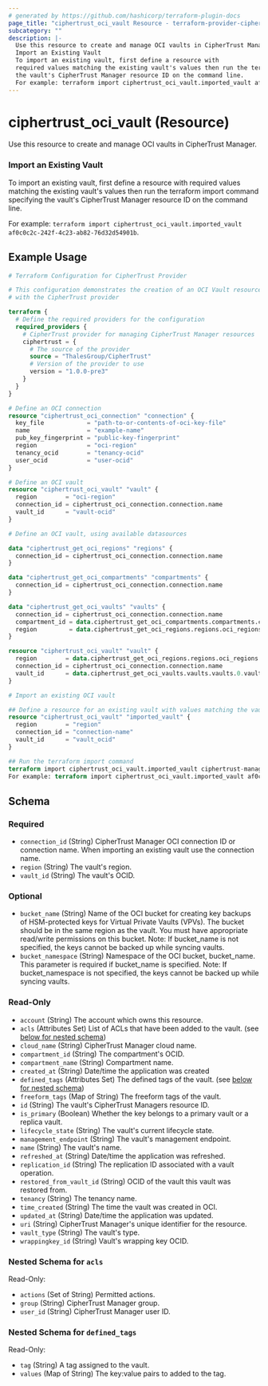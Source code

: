 ```yaml
---
# generated by https://github.com/hashicorp/terraform-plugin-docs
page_title: "ciphertrust_oci_vault Resource - terraform-provider-ciphertrust"
subcategory: ""
description: |-
  Use this resource to create and manage OCI vaults in CipherTrust Manager.
  Import an Existing Vault
  To import an existing vault, first define a resource with
  required values matching the existing vault's values then run the terraform import command specifying
  the vault's CipherTrust Manager resource ID on the command line.
  For example: terraform import ciphertrust_oci_vault.imported_vault af0c0c2c-242f-4c23-ab82-76d32d54901b.
---
```


# ciphertrust_oci_vault (Resource)

Use this resource to create and manage OCI vaults in CipherTrust Manager.

### Import an Existing Vault

To import an existing vault, first define a resource with
required values matching the existing vault's values then run the terraform import command specifying
the vault's CipherTrust Manager resource ID on the command line.

For example: `terraform import ciphertrust_oci_vault.imported_vault af0c0c2c-242f-4c23-ab82-76d32d54901b`.

## Example Usage

```terraform
# Terraform Configuration for CipherTrust Provider

# This configuration demonstrates the creation of an OCI Vault resource
# with the CipherTrust provider

terraform {
  # Define the required providers for the configuration
  required_providers {
    # CipherTrust provider for managing CipherTrust Manager resources
    ciphertrust = {
      # The source of the provider
      source = "ThalesGroup/CipherTrust"
      # Version of the provider to use
      version = "1.0.0-pre3"
    }
  }
}

# Define an OCI connection
resource "ciphertrust_oci_connection" "connection" {
  key_file            = "path-to-or-contents-of-oci-key-file"
  name                = "example-name"
  pub_key_fingerprint = "public-key-fingerprint"
  region              = "oci-region"
  tenancy_ocid        = "tenancy-ocid"
  user_ocid           = "user-ocid"
}

# Define an OCI vault
resource "ciphertrust_oci_vault" "vault" {
  region        = "oci-region"
  connection_id = ciphertrust_oci_connection.connection.name
  vault_id      = "vault-ocid"
}

# Define an OCI vault, using available datasources

data "ciphertrust_get_oci_regions" "regions" {
  connection_id = ciphertrust_oci_connection.connection.name
}

data "ciphertrust_get_oci_compartments" "compartments" {
  connection_id = ciphertrust_oci_connection.connection.name
}

data "ciphertrust_get_oci_vaults" "vaults" {
  connection_id = ciphertrust_oci_connection.connection.name
  compartment_id = data.ciphertrust_get_oci_compartments.compartments.compartments.0.id
  region         = data.ciphertrust_get_oci_regions.regions.oci_regions.0
}

resource "ciphertrust_oci_vault" "vault" {
  region        = data.ciphertrust_get_oci_regions.regions.oci_regions.0
  connection_id = ciphertrust_oci_connection.connection.name
  vault_id      = data.ciphertrust_get_oci_vaults.vaults.vaults.0.vault_id
}

# Import an existing OCI vault

## Define a resource for an existing vault with values matching the vault
resource "ciphertrust_oci_vault" "imported_vault" {
  region        = "region"
  connection_id = "connection-name"
  vault_id      = "vault_ocid"
}

## Run the terraform import command
terraform import ciphertrust_oci_vault.imported_vault ciphertrust-manager-oci-vault-resource-id
For example: terraform import ciphertrust_oci_vault.imported_vault af0c0c2c-242f-4c23-ab82-76d32d54901b
```

<!-- schema generated by tfplugindocs -->
## Schema

### Required

- `connection_id` (String) CipherTrust Manager OCI connection ID or connection name. When importing an existing vault use the connection name.
- `region` (String) The vault's region.
- `vault_id` (String) The vault's OCID.

### Optional

- `bucket_name` (String) Name of the OCI bucket for creating key backups of HSM-protected keys for Virtual Private Vaults (VPVs). The bucket should be in the same region as the vault. You must have appropriate read/write permissions on this bucket. Note: If bucket_name is not specified, the keys cannot be backed up while syncing vaults.
- `bucket_namespace` (String) Namespace of the OCI bucket, bucket_name. This parameter is required if bucket_name is specified. Note: If bucket_namespace is not specified, the keys cannot be backed up while syncing vaults.

### Read-Only

- `account` (String) The account which owns this resource.
- `acls` (Attributes Set) List of ACLs that have been added to the vault. (see [below for nested schema](#nestedatt--acls))
- `cloud_name` (String) CipherTrust Manager cloud name.
- `compartment_id` (String) The compartment's OCID.
- `compartment_name` (String) Compartment name.
- `created_at` (String) Date/time the application was created
- `defined_tags` (Attributes Set) The defined tags of the vault. (see [below for nested schema](#nestedatt--defined_tags))
- `freeform_tags` (Map of String) The freeform tags of the vault.
- `id` (String) The vault's CipherTrust Managers resource ID.
- `is_primary` (Boolean) Whether the key belongs to a primary vault or a replica vault.
- `lifecycle_state` (String) The vault's current lifecycle state.
- `management_endpoint` (String) The vault's management endpoint.
- `name` (String) The vault's name.
- `refreshed_at` (String) Date/time the application was refreshed.
- `replication_id` (String) The replication ID associated with a vault operation.
- `restored_from_vault_id` (String) OCID of the vault this vault was restored from.
- `tenancy` (String) The tenancy name.
- `time_created` (String) The time the vault was created in OCI.
- `updated_at` (String) Date/time the application was updated.
- `uri` (String) CipherTrust Manager's unique identifier for the resource.
- `vault_type` (String) The vault's type.
- `wrappingkey_id` (String) Vault's wrapping key OCID.

<a id="nestedatt--acls"></a>
### Nested Schema for `acls`

Read-Only:

- `actions` (Set of String) Permitted actions.
- `group` (String) CipherTrust Manager group.
- `user_id` (String) CipherTrust Manager user ID.


<a id="nestedatt--defined_tags"></a>
### Nested Schema for `defined_tags`

Read-Only:

- `tag` (String) A tag assigned to the vault.
- `values` (Map of String) The key:value pairs to added to the tag.
